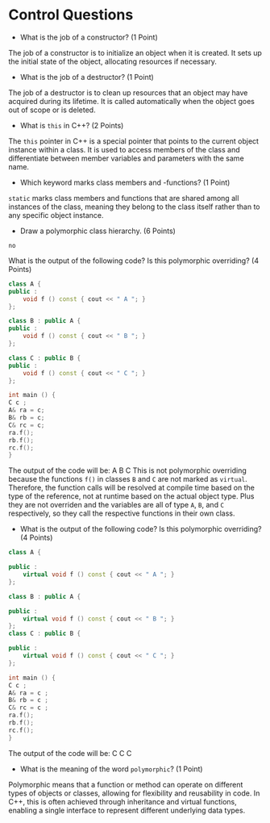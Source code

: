 # Control Questions

- What is the job of a constructor? (1 Point)

The job of a constructor is to initialize an object when it is created. It sets up the initial state of the object, allocating resources if necessary.

- What is the job of a destructor? (1 Point)

The job of a destructor is to clean up resources that an object may have acquired during its lifetime. It is called automatically when the object goes out of scope or is deleted.

- What is `this` in C++? (2 Points)

The `this` pointer in C++ is a special pointer that points to the current object instance within a class. It is used to access members of the class and differentiate between member variables and parameters with the same name.

- Which keyword marks class members and -functions? (1 Point)

`static` marks class members and functions that are shared among all instances of the class, meaning they belong to the class itself rather than to any specific object instance.

- Draw a polymorphic class hierarchy. (6 Points)

```plaintext
no
```

What is the output of the following code? Is this polymorphic overriding? (4 Points)

```c++
class A {
public :
    void f () const { cout << " A "; }
};

class B : public A {
public :
    void f () const { cout << " B "; }
};

class C : public B {
public :
    void f () const { cout << " C "; }
};

int main () {
C c ;
A& ra = c;
B& rb = c;
C& rc = c;
ra.f();
rb.f();
rc.f();
}
```
The output of the code will be: A B C
This is not polymorphic overriding because the functions `f()` in classes `B` and `C` are not marked as `virtual`. Therefore, the function calls will be resolved at compile time based on the type of the reference, not at runtime based on the actual object type. 
Plus they are not overriden and the variables are all of type `A`, `B`, and `C` respectively, so they call the respective functions in their own class.

- What is the output of the following code? Is this polymorphic overriding? (4 Points)

```c++
class A {

public :
    virtual void f () const { cout << " A "; }
};

class B : public A {

public :
    virtual void f () const { cout << " B "; }
};
class C : public B {

public :
    virtual void f () const { cout << " C "; }
};

int main () {
C c ;
A& ra = c ;
B& rb = c ;
C& rc = c ;
ra.f();
rb.f();
rc.f();
}
```
The output of the code will be: C C C

- What is the meaning of the word `polymorphic`? (1 Point)

Polymorphic means that a function or method can operate on different types of objects or classes, allowing for flexibility and reusability in code. In C++, this is often achieved through inheritance and virtual functions, enabling a single interface to represent different underlying data types.
